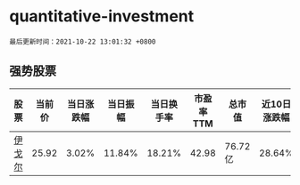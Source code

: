 # quantitative-investment

`最后更新时间：2021-10-22 13:01:32 +0800`

## 强势股票

|股票|当前价|当日涨跌幅|当日振幅|当日换手率|市盈率TTM|总市值|近10日涨跌幅|
|----|----|----|----|----|----|----|----|
|[伊戈尔](https://xueqiu.com/S/SZ002922)|25.92|3.02%|11.84%|18.21%|42.98|76.72亿|28.64%|
